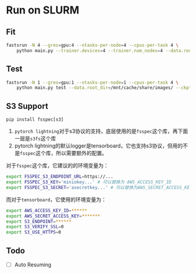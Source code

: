 # Run on SLURM

## Fit

```bash
fastsrun -N 4 --gres=gpu:4 --ntasks-per-node=4 --cpus-per-task 4 \
    python main.py --trainer.devices=4 --trainer.num_nodes=4 --data.root_dir=/mnt/cache/share/images/
```

## Test

```bash
fastsrun -N 1 --gres=gpu:1 --ntasks-per-node=1 --cpus-per-task 4 \
    python main.py test --data.root_dir=/mnt/cache/share/images/ --ckpt_path=checkpoints/epoch=0-step=2503.ckpt
```

## S3 Support

```
pip install fsspec[s3]
```

1. `pytorch lightning`对于s3协议的支持，底层使用的是`fsspec`这个库，再下面一层是`s3fs`这个库
2. pytorch lightning的默认logger是tensorboard，它也支持s3协议，但用的不是`fsspec`这个库，所以需要额外的配置。

对于`fsspec`这个库，它建议的的环境变量为：

```bash
export FSSPEC_S3_ENDPOINT_URL=https://...
export FSSPEC_S3_KEY='miniokey...' # 可以替换为 AWS_ACCESS_KEY_ID
export FSSPEC_S3_SECRET='asecretkey...' # 可以替换为AWS_SECRET_ACCESS_KEY
```

而对于`tensorboard`，它使用的环境变量为：

```bash
export AWS_ACCESS_KEY_ID=******
export AWS_SECRET_ACCESS_KEY=*******
export S3_ENDPOINT=******
export S3_VERIFY_SSL=0    
export S3_USE_HTTPS=0 
```

## Todo

- [ ] Auto Resuming 
